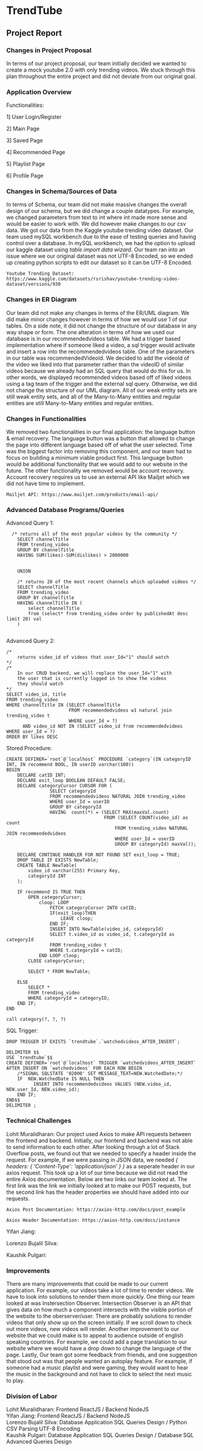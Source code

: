 # TrendTube

## Project Report

### Changes in Project Proposal

In terms of our project proposal, our team initially decided we wanted to create a mock youtube 2.0 with only trending videos. We stuck through this plan throughout the entire project and did not deviate from our original goal.

### Application Overview

Functionalities:

1] User Login/Register

2] Main Page

3] Saved Page

4] Recommended Page

5] Playlist Page

6] Profile Page

### Changes in Schema/Sources of Data

In terms of Schema, our team did not make massive changes the overall design of our schema, but we did change a couple datatypes. For example, we changed parameters from text to int where int made more sense and would be easier to work with. We did however make changes to our csv data. We got our data from the Kaggle youtube trending video dataset. Our team used mySQL workbench due to the ease of testing queries and having control over a database. In mySQL workbench, we had the option to upload our kaggle dataset using *table import data wizard*. Our team ran into an issue where we our original dataset was not UTF-8 Encoded, so we ended up creating python scripts to edit our dataset so it can be UTF-8 Encoded.   

```
Youtube Trending Dataset: https://www.kaggle.com/datasets/rsrishav/youtube-trending-video-dataset/versions/930
```

### Changes in ER Diagram

Our team did not make any changes in terms of the ER/UML diagram. We did make minor changes however in terms of how we would use 1 of our tables. On a side note, it did not change the structure of our database in any way shape or form. The one alteration in terms of how we used our database is in our recommendedvideos table. We had a trigger based implementation where if someone liked a video, a sql trigger would activate and insert a row into the recommendedvideos table. One of the parameters in our table was recommendedVideoId. We decided to add the videoId of the video we liked into that parameter rather than the videoID of similar videos because we already had an SQL query that would do this for us. In other words, we displayed recommended videos based off of liked videos using a tag team of the trigger and the external sql query. Otherwise, we did not change the structure of our UML diagram. All of our weak entity sets are still weak entity sets, and all of the Many-to-Many entities and regular entities are still Many-to-Many entities and regular entities.

### Changes in Functionalities

We removed two functionalities in our final application: the language button & email recovery. The language button was a button that allowed to change the page into different language based off of what the user selected. Time was the biggest factor into removing this component, and our team had to focus on building a minimum viable product first. This language button would be additional functionality that we would add to our website in the future. The other functionality we removed would be account recovery. Account recovery requires us to use an external API like Mailjet which we did not have time to implement. 

```
Mailjet API: https://www.mailjet.com/products/email-api/
```

### Advanced Database Programs/Queries

Advanced Query 1:
```
  /* returns all of the most popular videos by the community */
	SELECT channelTitle
	FROM trending_video
	GROUP BY channelTitle
	HAVING SUM(likes)-SUM(dislikes) > 2000000


	UNION 

	/* returns 20 of the most recent channels which uploaded videos */
	SELECT channelTitle
	FROM trending_video
	GROUP BY channelTitle
	HAVING channelTitle IN (
		select channelTitle
		from (select* from trending_video order by publishedAt desc limit 20) val
	)


```

Advanced Query 2:
```
/* 
	returns video_id of videos that user_Id="1" should watch 
*/
/* 
	In our CRUD backend, we will replace the user_Id="1" with 
    the user that is currently logged in to show the videos
    they should watch
*/ 
SELECT video_id, title
FROM trending_video
WHERE channelTitle IN (SELECT channelTitle
					   FROM recommendedvideos w1 natural join trending_video t
					   WHERE user_Id = ?) 
      AND video_id NOT IN (SELECT video_id from recommendedvideos WHERE user_Id = ?)
ORDER BY likes DESC
```

Stored Procedure:
```
CREATE DEFINER=`root`@`localhost` PROCEDURE `category`(IN categoryID INT, IN recommend BOOL, IN userID varchar(100))
BEGIN
	DECLARE catID INT;
    DECLARE exit_loop BOOLEAN DEFAULT FALSE;
	DECLARE categoryCursor CURSOR FOR (
				SELECT categoryId
				FROM recommendedvideos NATURAL JOIN trending_video
				WHERE user_Id = userID
				GROUP BY categoryId
				HAVING  count(*) = (SELECT MAX(maxVal.count)
									FROM (SELECT COUNT(video_id) as count
										FROM trending_video NATURAL JOIN recommendedvideos 
										WHERE user_Id = userID
										GROUP BY categoryId) maxVal));
	
	DECLARE CONTINUE HANDLER FOR NOT FOUND SET exit_loop = TRUE;
	DROP TABLE IF EXISTS NewTable;
    CREATE TABLE NewTable(
		video_id varchar(255) Primary Key,
        categoryId INT
    );
    
	IF recommend IS TRUE THEN
		OPEN categoryCursor;
			cloop: LOOP
				FETCH categoryCursor INTO catID;
				IF(exit_loop)THEN
					LEAVE cloop;
				END IF;
				INSERT INTO NewTable(video_id, categoryId) 
				SELECT t.video_id as video_id, t.categoryId as categoryId
				FROM trending_video t
				WHERE t.categoryId = catID; 
			END LOOP cloop;
		CLOSE categoryCursor;
        
        SELECT * FROM NewTable;
                
	ELSE
		SELECT *
		FROM trending_video
        WHERE categoryId = categoryID;
    END IF;
END
```
```
call category(?, ?, ?)
```

SQL Trigger:
```
DROP TRIGGER IF EXISTS `trendtube`.`watchedvideos_AFTER_INSERT`;

DELIMITER $$
USE `trendtube`$$
CREATE DEFINER=`root`@`localhost` TRIGGER `watchedvideos_AFTER_INSERT` AFTER INSERT ON `watchedvideos` FOR EACH ROW BEGIN
    /*SIGNAL SQLSTATE '02000' SET MESSAGE_TEXT=NEW.WatchedDate;*/
    IF  NEW.WatchedDate IS NULL THEN
		  INSERT INTO recommendedvideos VALUES (NEW.video_id, NEW.user_Id, NEW.video_id);
    END IF;
END$$
DELIMITER ;
```

### Technical Challenges

Lohit Muralidharan: Our project used Axios to make API requests between the frontend and backend. Initially, our frontend and backend was not able to send information to each other. After looking through a lot of Stack Overflow posts, we found out that we needed to specify a header inside the request. For example, if we were passing in JSON data, we needed *{ headers: { 'Content-Type': 'application/json' } }* as a seperate header in our axios request. This took up a lot of our time because we did not read the entire Axios documentation. Below are two links our team looked at. The first link was the link we initially looked at to make our POST requests, but the second link has the header properties we should have added into our requests.

```
Axios Post Documentation: https://axios-http.com/docs/post_example
```
```
Axios Header Documentation: https://axios-http.com/docs/instance
```

Yifan Jiang: 

Lorenzo Bujalil Silva: 

Kaushik Pulgari: 

### Improvements

There are many improvements that could be made to our current application. For example, our videos take a lot of time to render videos. We have to look into solutions to render them more quickly. One thing our team looked at was Instersection Observer. Intersection Observer is an API that gives data on how much a component intersects with the visible portion of the website to the oberserver/user. There are probably solutions to render videos that only show up on the screen initially. If we scroll down to check out more videos, new videos will render. Another improvement to our website that we could make is to appeal to audience outside of english speaking countries. For example, we could add a page translation to our website where we would have a drop down to change the language of the page. Lastly, Our team got some feedback from friends, and one suggestion that stood out was that people wanted an autoplay feature. For example, if someone had a music playlist and were gaming, they would want to hear the music in the background and not have to click to select the next music to play.

### Division of Labor

Lohit Muralidharan: Frontend ReactJS / Backend NodeJS <br />
Yifan Jiang: Frontend ReactJS / Backend NodeJS <br />
Lorenzo Bujalil Silva: Database Application SQL Queries Design / Python CSV Parsing UTF-8 Encoding <br />
Kaushik Pulgari: Database Application SQL Queries Design / Database SQL Advanced Queries Design <br />
